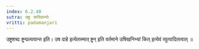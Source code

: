 ```yaml
---
index: 6.2.40
sutra: उष्ट्रः सादिवाम्योः
vritti: padamanjari
---
```


  उष्ट्रशब्दः ष्ट्रन्प्रत्ययान्त इति। उष दाहे इत्येतस्मात् ष्ट्रन् इति वर्तमाने उषिखनिभ्यां कित् इत्येवं व्युत्पादितत्वात् ॥